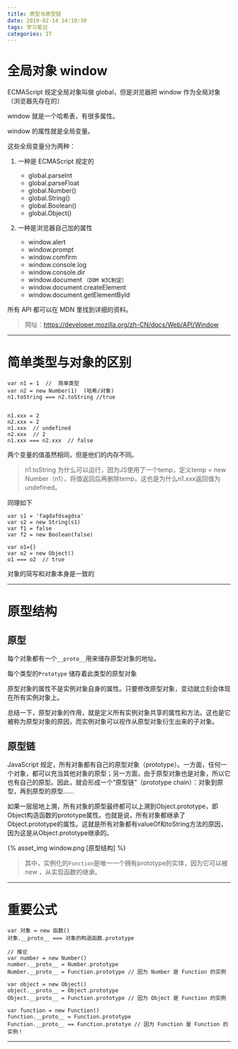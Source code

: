 ```yaml
---
title: 原型与原型链
date: 2019-02-14 14:19:30
tags: 学习笔记
categories: IT 
---
```

# 全局对象 window
ECMAScript 规定全局对象叫做 global，但是浏览器把 window 作为全局对象（浏览器先存在的）
<!-- more -->
window 就是一个哈希表，有很多属性。

window 的属性就是全局变量。

这些全局变量分为两种：

1. 一种是 ECMAScript 规定的

    * global.parseInt
    * global.parseFloat
    * global.Number()
    * global.String()
    * global.Boolean()
    * global.Object()

2. 一种是浏览器自己加的属性

    * window.alert
    * window.prompt
    * window.comfirm
    * window.console.log
    * window.console.dir
    * window.document `（DOM W3C制定）`
    * window.document.createElement
    * window.document.getElementById


所有 API 都可以在 MDN 里找到详细的资料。

>网址：https://developer.mozilla.org/zh-CN/docs/Web/API/Window
---

# 简单类型与对象的区别
```
var n1 = 1  //  简单类型
var n2 = new Number(1)  (哈希/对象)
n1.toString === n2.toString //true


n1.xxx = 2
n2.xxx = 2
n1.xxx  // undefined
n2.xxx  // 2
n1.xxx === n2.xxx  // false

```
两个变量的值虽然相同，但是他们的内存不同。

>n1.toString 为什么可以运行，因为JS使用了一个temp，定义temp = new Number（n1），将值返回后再删除temp，这也是为什么n1.xxx返回值为undefined。

同理如下
```
var s1 = 'fagdafdsagdsa'
var s2 = new String(s1)
var f1 = false
var f2 = new Boolean(false)
```

```
var o1={}
var o2 = new Object()
o1 === o2  // true
```

对象的简写和对象本身是一致的

---

# 原型结构
## 原型
每个对象都有一个`__proto__`用来储存原型对象的地址。

每个类型的`Prototype` 储存着此类型的原型对象

原型对象的属性不是实例对象自身的属性。只要修改原型对象，变动就立刻会体现在所有实例对象上。

总结一下，原型对象的作用，就是定义所有实例对象共享的属性和方法。这也是它被称为原型对象的原因，而实例对象可以视作从原型对象衍生出来的子对象。

## 原型链
JavaScript 规定，所有对象都有自己的原型对象（prototype）。一方面，任何一个对象，都可以充当其他对象的原型；另一方面，由于原型对象也是对象，所以它也有自己的原型。因此，就会形成一个“原型链”（prototype chain）：对象到原型，再到原型的原型……

如果一层层地上溯，所有对象的原型最终都可以上溯到Object.prototype，即Object构造函数的prototype属性。也就是说，所有对象都继承了Object.prototype的属性。这就是所有对象都有valueOf和toString方法的原因，因为这是从Object.prototype继承的。


{% asset_img window.png [原型结构] %}

>其中，实例化的`Function`是唯一一个拥有prototype的实体，因为它可以被 new ，从实现函数的继承。 
---

# 重要公式
```
var 对象 = new 函数()
对象.__proto__ === 对象的构造函数.prototype

// 推论
var number = new Number()
number.__proto__ = Number.prototype
Number.__proto__ = Function.prototype // 因为 Number 是 Function 的实例

var object = new Object()
object.__proto__ = Object.prototype
Object.__proto__ = Function.prototype // 因为 Object 是 Function 的实例

var function = new Function()
function.__proto__ = Function.prototype
Function.__proto__ == Function.prototye // 因为 Function 是 Function 的实例！
```
---